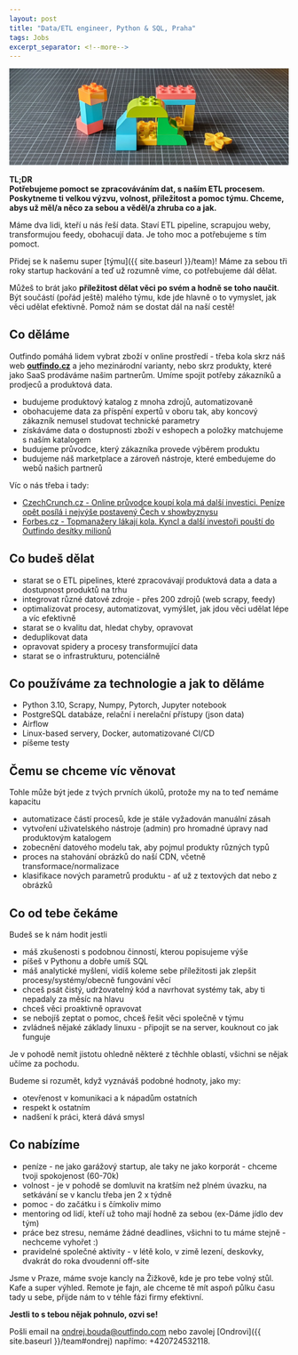 ```yaml
---
layout: post
title: "Data/ETL engineer, Python & SQL, Praha"
tags: Jobs
excerpt_separator: <!--more-->
---
```


![Team](/assets/bricks/4.jpg)
<br>

**TL;DR**   
**Potřebujeme pomoct se zpracováváním dat, s naším ETL procesem. Poskytneme ti velkou výzvu, volnost, příležitost a pomoc týmu. Chceme, abys už měl/a něco za sebou a věděl/a zhruba co a jak.**

<!--more-->

Máme dva lidi, kteří u nás řeší data. Staví ETL pipeline, scrapujou weby, transformujou feedy, obohacují data. Je toho moc a potřebujeme s tím pomoct.

Přidej se k našemu super [týmu]({{ site.baseurl }}/team)!
Máme za sebou tři roky startup hackování a teď už rozumně víme, co potřebujeme dál dělat.

Můžeš to brát jako **příležitost dělat věci po svém a hodně se toho naučit**. Být součástí (pořád ještě) malého týmu, kde jde hlavně o to vymyslet, jak věci udělat efektivně.
Pomož nám se dostat dál na naší cestě!

## Co děláme

Outfindo pomáhá lidem vybrat zboží v online prostředí - třeba kola skrz náš web **[outfindo.cz](https://outfindo.cz)** a jeho mezinárodní varianty, nebo skrz produkty, které jako SaaS prodáváme našim partnerům.
Umíme spojit potřeby zákazníků a prodjeců a produktová data.
* budujeme produktový katalog z mnoha zdrojů, automatizovaně
* obohacujeme data za příspění expertů v oboru tak, aby koncový zákazník nemusel studovat technické parametry
* získáváme data o dostupnosti zboží v eshopech a položky matchujeme s naším katalogem
* budujeme průvodce, který zákazníka provede výběrem produktu
* budujeme náš marketplace a zároveň nástroje, které embedujeme do webů našich partnerů

Víc o nás třeba i tady:
* [CzechCrunch.cz - Online průvodce koupí kola má další investici. Peníze opět posílá i nejvýše postavený Čech v showbyznysu](https://cc.cz/online-pruvodce-koupi-kola-ma-dalsi-investici-penize-opet-posila-i-nejvyse-postaveny-cech-v-showbyznysu/)
* [Forbes.cz - Topmanažery lákají kola. Kyncl a další investoři pouští do Outfindo desítky milionů](https://forbes.cz/topmanazery-lakaji-kola-kyncl-pousti-do-outfindo-dalsi-miliony-a-inspiruje-ostatni/)

## Co budeš dělat

* starat se o ETL pipelines, které zpracovávají produktová data a data a dostupnost produktů na trhu
* integrovat různé datové zdroje - přes 200 zdrojů (web scrapy, feedy)
* optimalizovat procesy, automatizovat, vymýšlet, jak jdou věci udělat lépe a víc efektivně
* starat se o kvalitu dat, hledat chyby, opravovat
* deduplikovat data
* opravovat spidery a procesy transformující data
* starat se o infrastrukturu, potenciálně

## Co používáme za technologie a jak to děláme

* Python 3.10, Scrapy, Numpy, Pytorch, Jupyter notebook
* PostgreSQL databáze, relační i nerelační přístupy (json data)
* Airflow
* Linux-based servery, Docker, automatizované CI/CD
* píšeme testy

## Čemu se chceme víc věnovat

Tohle může být jede z tvých prvních úkolů, protože my na to teď nemáme kapacitu
* automatizace částí procesů, kde je stále vyžadován manuální zásah
* vytvoření uživatelského nástroje (admin) pro hromadné úpravy nad produktovým katalogem
* zobecnění datového modelu tak, aby pojmul produkty různých typů
* proces na stahování obrázků do naší CDN, včetně transformace/normalizace
* klasifikace nových parametrů produktu - ať už z textových dat nebo z obrázků

## Co od tebe čekáme

Budeš se k nám hodit jestli
* máš zkušenosti s podobnou činností, kterou popisujeme výše
* píšeš v Pythonu a dobře umíš SQL
* máš analytické myšlení, vidíš koleme sebe příležitosti jak zlepšit procesy/systémy/obecně fungování věcí
* chceš psát čistý, udržovatelný kód a navrhovat systémy tak, aby ti nepadaly za měsíc na hlavu
* chceš věci proaktivně opravovat
* se nebojíš zeptat o pomoc, chceš řešit věci společně v týmu
* zvládneš nějaké základy linuxu - připojit se na server, kouknout co jak funguje

Je v pohodě nemít jistotu ohledně některé z těchhle oblastí, všichni se nějak učíme za pochodu.

Budeme si rozumět, když vyznáváš podobné hodnoty, jako my:
* otevřenost v komunikaci a k nápadům ostatních
* respekt k ostatním
* nadšení k práci, která dává smysl

## Co nabízíme

* peníze - ne jako garážový startup, ale taky ne jako korporát - chceme tvoji spokojenost (60-70k)
* volnost - je v pohodě se domluvit na kratším než plném úvazku, na setkávání se v kanclu třeba jen 2 x týdně
* pomoc - do začátku i s čímkoliv mimo
* mentoring od lidí, kteří už toho mají hodně za sebou (ex-Dáme jídlo dev tým)
* práce bez stresu, nemáme žádné deadlines, všichni to tu máme stejně - nechceme vyhořet :)
* pravidelné společné aktivity - v létě kolo, v zimě lezení, deskovky, dvakrát do roka dvoudenní off-site

Jsme v Praze, máme svoje kancly na Žižkově, kde je pro tebe volný stůl. Kafe a super výhled.
Remote je fajn, ale chceme tě mít aspoň půlku času tady u sebe, přijde nám to v téhle fázi firmy efektivní.

**Jestli to s tebou nějak pohnulo, ozvi se!**

Pošli email na [ondrej.bouda@outfindo.com](mailto:ondrej.bouda@outfindo.com) nebo zavolej [Ondrovi]({{ site.baseurl }}/team#ondrej) napřímo: +420724532118.

